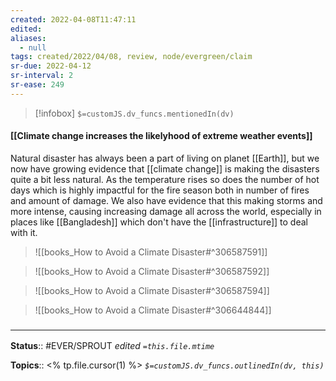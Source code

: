 ```yaml
---
created: 2022-04-08T11:47:11 
edited: 
aliases:
  - null
tags: created/2022/04/08, review, node/evergreen/claim
sr-due: 2022-04-12
sr-interval: 2
sr-ease: 249
---
```

> [!infobox]
`$=customJS.dv_funcs.mentionedIn(dv)`

#### [[Climate change increases the likelyhood of extreme weather events]]

Natural disaster has always been a part of living on planet [[Earth]], but we now have growing evidence that [[climate change]] is making the disasters quite a bit less natural.
As the temperature rises so does the number of hot days which is highly impactful for the fire season both in number of fires and amount of damage.
We also have evidence that this making storms and more intense, causing increasing damage all across the world, especially in places like [[Bangladesh]] which don't have the [[infrastructure]] to deal with it.

> ![[books_How to Avoid a Climate Disaster#^306587591]]


> ![[books_How to Avoid a Climate Disaster#^306587592]]


> ![[books_How to Avoid a Climate Disaster#^306587594]]


> ![[books_How to Avoid a Climate Disaster#^306644844]]


### <hr class="footnote"/>

**Status**:: #EVER/SPROUT
*edited `=this.file.mtime`*

**Topics**:: <% tp.file.cursor(1) %>
*`$=customJS.dv_funcs.outlinedIn(dv, this)`*
